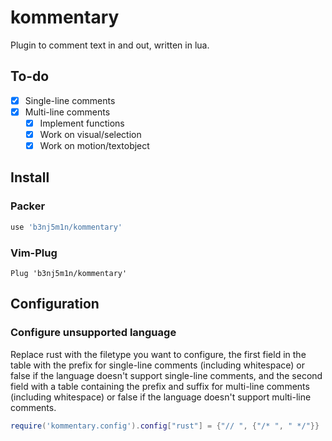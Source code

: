 # kommentary

Plugin to comment text in and out, written in lua.

## To-do

- [x] Single-line comments
- [x] Multi-line comments
  - [x] Implement functions
  - [x] Work on visual/selection
  - [x] Work on motion/textobject

## Install

### Packer

```lua
use 'b3nj5m1n/kommentary'
```

### Vim-Plug

```viml
Plug 'b3nj5m1n/kommentary'
```

## Configuration

### Configure unsupported language

Replace rust with the filetype you want to configure, the first field in the table with the prefix for single-line comments (including whitespace) or false if the language doesn't support single-line comments, and the second field with a table containing the prefix and suffix for multi-line comments (including whitespace) or false if the language doesn't support multi-line comments.
```lua
require('kommentary.config').config["rust"] = {"// ", {"/* ", " */"}}
```
